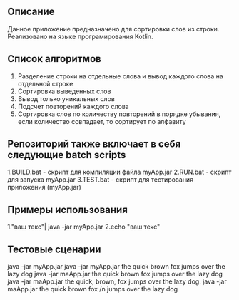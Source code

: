 ## Описание
Данное приложение предназначено для сортировки слов из строки. Реализовано на языке програмирования Kotlin.

## Список алгоритмов

1. Разделение строки на отдельные слова и вывод каждого слова на отдельной строке
2. Сортировка выведенных слов
3. Вывод только уникальных слов
4. Подсчет повторений каждого слова
5. Сортировка слов по количеству повторений в порядке убывания, если количество совпадает, то сортирует по алфавиту

## Репозиторий также включает в себя следующие batch scripts

1.BUILD.bat - скрипт для компиляции файла myApp.jar
2.RUN.bat - скрипт для запуска myApp.jar
3.TEST.bat - скрипт для тестирования приложения (myApp.jar)

## Примеры использования

1."ваш текс"| java -jar myApp.jar
2.echo "ваш текс"


## Тестовые сценарии

java -jar myApp.jar 
java -jar myApp.jar the quick brown fox jumps over the lazy dog
java -jar maApp.jar the quick brown   fox jumps over the lazy dog
java -jar maApp.jar the quick, brown, fox jumps over the lazy dog.
java -jar maApp.jar the quick brown fox /n jumps over the lazy dog